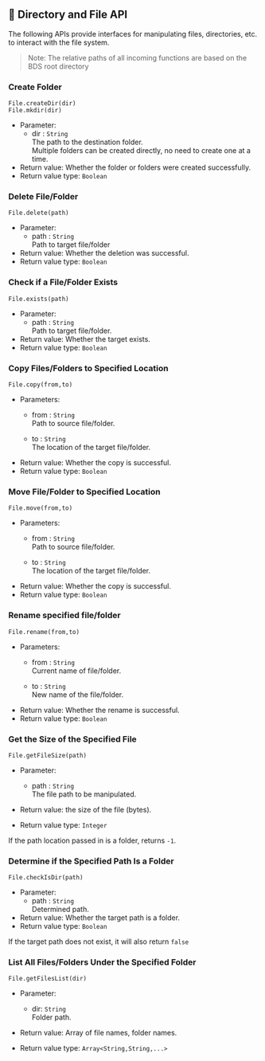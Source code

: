 ## 📂 Directory and File API 

The following APIs provide interfaces for manipulating files, directories, etc. to interact with the file system.

> Note: The relative paths of all incoming functions are based on the BDS root directory 

### Create Folder   

`File.createDir(dir)`  
`File.mkdir(dir)`

- Parameter: 
  - dir : `String`  
    The path to the destination folder.  
    Multiple folders can be created directly, no need to create one at a time. 
- Return value: Whether the folder or folders were created successfully.
- Return value type: `Boolean`

### Delete File/Folder  

`File.delete(path)`

- Parameter: 
  - path : `String`  
    Path to target file/folder
- Return value: Whether the deletion was successful.
- Return value type: `Boolean`

### Check if a File/Folder Exists

`File.exists(path)`

- Parameter: 
  - path : `String`  
    Path to target file/folder.
- Return value: Whether the target exists.
- Return value type: `Boolean`

### Copy Files/Folders to Specified Location 

`File.copy(from,to)`

- Parameters: 
  - from : `String`  
    Path to source file/folder.

  - to : `String`  
    The location of the target file/folder.
- Return value: Whether the copy is successful.
- Return value type: `Boolean`

### Move File/Folder to Specified Location  

`File.move(from,to)`

- Parameters: 
  - from : `String`  
    Path to source file/folder.

  - to : `String`  
    The location of the target file/folder.
- Return value: Whether the copy is successful.
- Return value type: `Boolean`

### Rename specified file/folder  

`File.rename(from,to)`

- Parameters: 
  - from : `String`  
    Current name of file/folder.

  - to : `String`  
    New name of the file/folder.
- Return value: Whether the rename is successful.
- Return value type: `Boolean`

### Get the Size of the Specified File

`File.getFileSize(path)`

- Parameter: 
  - path : `String`  
    The file path to be manipulated.

- Return value: the size of the file (bytes).
- Return value type: `Integer`

If the path location passed in is a folder, returns `-1`.

### Determine if the Specified Path Is a Folder

`File.checkIsDir(path)`

- Parameter: 
  - path : `String`  
    Determined path.
- Return value: Whether the target path is a folder.
- Return value type: `Boolean`

If the target path does not exist, it will also return `false`

### List All Files/Folders Under the Specified Folder

`File.getFilesList(dir)`

- Parameter: 
  - dir: `String`  
    Folder path.

- Return value: Array of file names, folder names.
- Return value type: `Array<String,String,...>`
